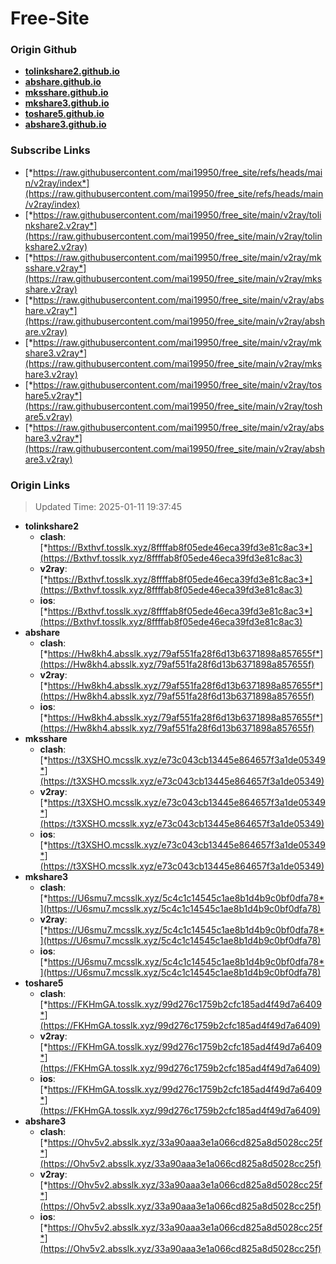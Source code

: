 # Free-Site

### Origin Github

- [**tolinkshare2.github.io**](https://github.com/tolinkshare2/tolinkshare2.github.io)
- [**abshare.github.io**](https://github.com/abshare/abshare.github.io)
- [**mksshare.github.io**](https://github.com/mksshare/mksshare.github.io)
- [**mkshare3.github.io**](https://github.com/mkshare3/mkshare3.github.io)
- [**toshare5.github.io**](https://github.com/toshare5/toshare5.github.io)
- [**abshare3.github.io**](https://github.com/abshare3/abshare3.github.io)

### Subscribe Links

- [*https://raw.githubusercontent.com/mai19950/free_site/refs/heads/main/v2ray/index*](https://raw.githubusercontent.com/mai19950/free_site/refs/heads/main/v2ray/index)
- [*https://raw.githubusercontent.com/mai19950/free_site/main/v2ray/tolinkshare2.v2ray*](https://raw.githubusercontent.com/mai19950/free_site/main/v2ray/tolinkshare2.v2ray)
- [*https://raw.githubusercontent.com/mai19950/free_site/main/v2ray/mksshare.v2ray*](https://raw.githubusercontent.com/mai19950/free_site/main/v2ray/mksshare.v2ray)
- [*https://raw.githubusercontent.com/mai19950/free_site/main/v2ray/abshare.v2ray*](https://raw.githubusercontent.com/mai19950/free_site/main/v2ray/abshare.v2ray)
- [*https://raw.githubusercontent.com/mai19950/free_site/main/v2ray/mkshare3.v2ray*](https://raw.githubusercontent.com/mai19950/free_site/main/v2ray/mkshare3.v2ray)
- [*https://raw.githubusercontent.com/mai19950/free_site/main/v2ray/toshare5.v2ray*](https://raw.githubusercontent.com/mai19950/free_site/main/v2ray/toshare5.v2ray)
- [*https://raw.githubusercontent.com/mai19950/free_site/main/v2ray/abshare3.v2ray*](https://raw.githubusercontent.com/mai19950/free_site/main/v2ray/abshare3.v2ray)

### Origin Links

> Updated Time: 2025-01-11 19:37:45

- **tolinkshare2**
  - **clash**: [*https://Bxthvf.tosslk.xyz/8ffffab8f05ede46eca39fd3e81c8ac3*](https://Bxthvf.tosslk.xyz/8ffffab8f05ede46eca39fd3e81c8ac3)
  - **v2ray**: [*https://Bxthvf.tosslk.xyz/8ffffab8f05ede46eca39fd3e81c8ac3*](https://Bxthvf.tosslk.xyz/8ffffab8f05ede46eca39fd3e81c8ac3)
  - **ios**: [*https://Bxthvf.tosslk.xyz/8ffffab8f05ede46eca39fd3e81c8ac3*](https://Bxthvf.tosslk.xyz/8ffffab8f05ede46eca39fd3e81c8ac3)
- **abshare**
  - **clash**: [*https://Hw8kh4.absslk.xyz/79af551fa28f6d13b6371898a857655f*](https://Hw8kh4.absslk.xyz/79af551fa28f6d13b6371898a857655f)
  - **v2ray**: [*https://Hw8kh4.absslk.xyz/79af551fa28f6d13b6371898a857655f*](https://Hw8kh4.absslk.xyz/79af551fa28f6d13b6371898a857655f)
  - **ios**: [*https://Hw8kh4.absslk.xyz/79af551fa28f6d13b6371898a857655f*](https://Hw8kh4.absslk.xyz/79af551fa28f6d13b6371898a857655f)
- **mksshare**
  - **clash**: [*https://t3XSHO.mcsslk.xyz/e73c043cb13445e864657f3a1de05349*](https://t3XSHO.mcsslk.xyz/e73c043cb13445e864657f3a1de05349)
  - **v2ray**: [*https://t3XSHO.mcsslk.xyz/e73c043cb13445e864657f3a1de05349*](https://t3XSHO.mcsslk.xyz/e73c043cb13445e864657f3a1de05349)
  - **ios**: [*https://t3XSHO.mcsslk.xyz/e73c043cb13445e864657f3a1de05349*](https://t3XSHO.mcsslk.xyz/e73c043cb13445e864657f3a1de05349)
- **mkshare3**
  - **clash**: [*https://U6smu7.mcsslk.xyz/5c4c1c14545c1ae8b1d4b9c0bf0dfa78*](https://U6smu7.mcsslk.xyz/5c4c1c14545c1ae8b1d4b9c0bf0dfa78)
  - **v2ray**: [*https://U6smu7.mcsslk.xyz/5c4c1c14545c1ae8b1d4b9c0bf0dfa78*](https://U6smu7.mcsslk.xyz/5c4c1c14545c1ae8b1d4b9c0bf0dfa78)
  - **ios**: [*https://U6smu7.mcsslk.xyz/5c4c1c14545c1ae8b1d4b9c0bf0dfa78*](https://U6smu7.mcsslk.xyz/5c4c1c14545c1ae8b1d4b9c0bf0dfa78)
- **toshare5**
  - **clash**: [*https://FKHmGA.tosslk.xyz/99d276c1759b2cfc185ad4f49d7a6409*](https://FKHmGA.tosslk.xyz/99d276c1759b2cfc185ad4f49d7a6409)
  - **v2ray**: [*https://FKHmGA.tosslk.xyz/99d276c1759b2cfc185ad4f49d7a6409*](https://FKHmGA.tosslk.xyz/99d276c1759b2cfc185ad4f49d7a6409)
  - **ios**: [*https://FKHmGA.tosslk.xyz/99d276c1759b2cfc185ad4f49d7a6409*](https://FKHmGA.tosslk.xyz/99d276c1759b2cfc185ad4f49d7a6409)
- **abshare3**
  - **clash**: [*https://Ohv5v2.absslk.xyz/33a90aaa3e1a066cd825a8d5028cc25f*](https://Ohv5v2.absslk.xyz/33a90aaa3e1a066cd825a8d5028cc25f)
  - **v2ray**: [*https://Ohv5v2.absslk.xyz/33a90aaa3e1a066cd825a8d5028cc25f*](https://Ohv5v2.absslk.xyz/33a90aaa3e1a066cd825a8d5028cc25f)
  - **ios**: [*https://Ohv5v2.absslk.xyz/33a90aaa3e1a066cd825a8d5028cc25f*](https://Ohv5v2.absslk.xyz/33a90aaa3e1a066cd825a8d5028cc25f)
